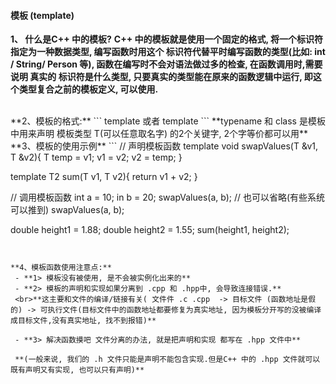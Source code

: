 #### 模板 (template)

**1、 什么是C++ 中的模板?**
**C++ 中的模板就是使用一个固定的格式, 将一个标识符指定为一种数据类型, 编写函数时用这个 标识符代替平时编写函数的类型(比如: int / String/ Person 等), 函数在编写时不会对语法做过多的检查, 在函数调用时,需要说明 真实的 标识符是什么类型, 只要真实的类型能在原来的函数逻辑中运行, 即这个类型复合之前的模板定义, 可以使用.**



<br>
**2、模板的格式:**
```
 template <typename T>
 或者
 template <class T>
 ```
 **typename  和 class 是模板中用来声明 模板类型 T(可以任意取名字) 的2个关键字, 2个字等价都可以用**
 
 
 
 
 
 <br>
 **3、模板的使用示例**
 ```
 // 声明模板函数
 template <class T> void swapValues(T &v1, T &v2){
    T temp = v1;
    v1 = v2;
    v2 = temp;
}

 template <class T2>  T2 sum(T v1, T v2){
   return v1 + v2;
}


// 调用模板函数
int a = 10;
in b = 20;
swapValues<int>(a, b);
// 也可以省略(有些系统可以推到)
swapValues(a, b);


double height1 = 1.88;
double height2 = 1.55;
sum<double>(height1, height2);
```


**4、模板函数使用注意点:**
 - **1> 模板没有被使用, 是不会被实例化出来的**
 - **2> 模板的声明和实现如果分离到 .cpp 和 .hpp中, 会导致连接错误.** 
 <br>**这主要和文件的编译/链接有关( 文件件 .c .cpp  -> 目标文件 (函数地址是假的) -> 可执行文件(目标文件中的函数地址都要修复为真实地址, 因为模板分开写的没被编译成目标文件,没有真实地址, 找不到报错)**
 
 - **3> 解决函数摸吧 文件分离的办法, 就是把声明和实现 都写在 .hpp 文件中**
 
 **(一般来说, 我们的 .h 文件只能是声明不能包含实现.但是C++ 中的 .hpp 文件就可以既有声明又有实现, 也可以只有声明)**
 
